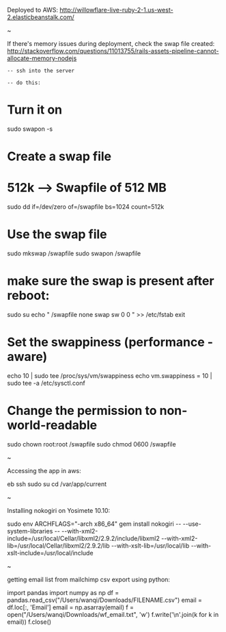 Deployed to AWS: http://willowflare-live-ruby-2-1.us-west-2.elasticbeanstalk.com/

~

If there's memory issues during deployment, check the swap file created:
http://stackoverflow.com/questions/11013755/rails-assets-pipeline-cannot-allocate-memory-nodejs


	-- ssh into the server

	-- do this:

# Turn it on
sudo swapon -s

# Create a swap file
# 512k --> Swapfile of 512 MB
sudo dd if=/dev/zero of=/swapfile bs=1024 count=512k

# Use the swap file
sudo mkswap /swapfile
sudo swapon /swapfile

# make sure the swap is present after reboot:
sudo su
echo " /swapfile       none    swap    sw      0       0 " >> /etc/fstab
exit

# Set the swappiness (performance - aware)
echo 10 | sudo tee /proc/sys/vm/swappiness
echo vm.swappiness = 10 | sudo tee -a /etc/sysctl.conf           

# Change the permission to non-world-readable
sudo chown root:root /swapfile 
sudo chmod 0600 /swapfile


~


Accessing the app in aws:

eb ssh
sudo su
cd /var/app/current


~

Installing nokogiri on Yosimete 10.10:

sudo env ARCHFLAGS="-arch x86_64" gem install nokogiri -- --use-system-libraries  -- --with-xml2-include=/usr/local/Cellar/libxml2/2.9.2/include/libxml2 --with-xml2-lib=/usr/local/Cellar/libxml2/2.9.2/lib --with-xslt-lib=/usr/local/lib --with-xslt-include=/usr/local/include



~

getting email list from mailchimp csv export using python:

import pandas
import numpy as np
df = pandas.read_csv("/Users/wanqi/Downloads/FILENAME.csv")
email = df.loc[:, 'Email']
email = np.asarray(email)
f = open("/Users/wanqi/Downloads/wf_email.txt", 'w')
f.write('\n'.join(k for k in email))
f.close()